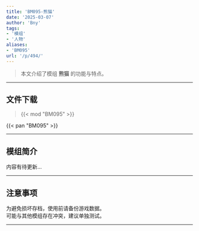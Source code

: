 ```yaml
---
title: 'BM095-熊猫'
date: '2025-03-07'
author: 'Bny'
tags:
- '模组'
- '人物'
aliases:
- 'BM095'
url: '/p/494/'
---
```


> 本文介绍了模组 **熊猫** 的功能与特点。

---

## 文件下载  

> {{< mod "BM095" >}}  

{{< pan "BM095" >}}  

---

## 模组简介

>  
内容有待更新...  

---

## 注意事项

>  
为避免损坏存档，使用前请备份游戏数据。  
可能与其他模组存在冲突，建议单独测试。  

---

